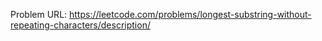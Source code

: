 Problem URL: https://leetcode.com/problems/longest-substring-without-repeating-characters/description/
